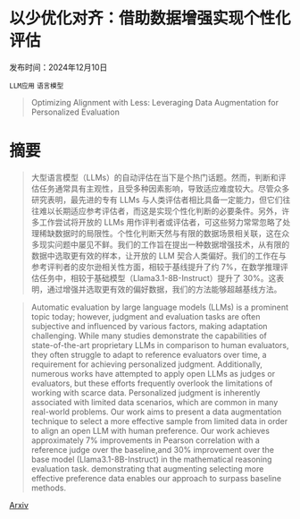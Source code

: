 # 以少优化对齐：借助数据增强实现个性化评估

发布时间：2024年12月10日

`LLM应用` `语言模型`

> Optimizing Alignment with Less: Leveraging Data Augmentation for Personalized Evaluation

# 摘要

> 大型语言模型（LLMs）的自动评估在当下是个热门话题。然而，判断和评估任务通常具有主观性，且受多种因素影响，导致适应难度较大。尽管众多研究表明，最先进的专有 LLMs 与人类评估者相比具备一定能力，但它们往往难以长期适应参考评估者，而这是实现个性化判断的必要条件。另外，许多工作尝试将开放的 LLMs 用作评判者或评估者，可这些努力常常忽略了处理稀缺数据时的局限性。个性化判断天然与有限的数据场景相关联，这在众多现实问题中屡见不鲜。我们的工作旨在提出一种数据增强技术，从有限的数据中选取更有效的样本，让开放的 LLM 契合人类偏好。我们的工作在与参考评判者的皮尔逊相关性方面，相较于基线提升了约 7%，在数学推理评估任务中，相较于基础模型（Llama3.1-8B-Instruct）提升了 30%。这表明，通过增强并选取更有效的偏好数据，我们的方法能够超越基线方法。

> Automatic evaluation by large language models (LLMs) is a prominent topic today; however, judgment and evaluation tasks are often subjective and influenced by various factors, making adaptation challenging. While many studies demonstrate the capabilities of state-of-the-art proprietary LLMs in comparison to human evaluators, they often struggle to adapt to reference evaluators over time, a requirement for achieving personalized judgment. Additionally, numerous works have attempted to apply open LLMs as judges or evaluators, but these efforts frequently overlook the limitations of working with scarce data. Personalized judgment is inherently associated with limited data scenarios, which are common in many real-world problems. Our work aims to present a data augmentation technique to select a more effective sample from limited data in order to align an open LLM with human preference. Our work achieves approximately 7% improvements in Pearson correlation with a reference judge over the baseline,and 30% improvement over the base model (Llama3.1-8B-Instruct) in the mathematical reasoning evaluation task. demonstrating that augmenting selecting more effective preference data enables our approach to surpass baseline methods.

[Arxiv](https://arxiv.org/abs/2412.07429)